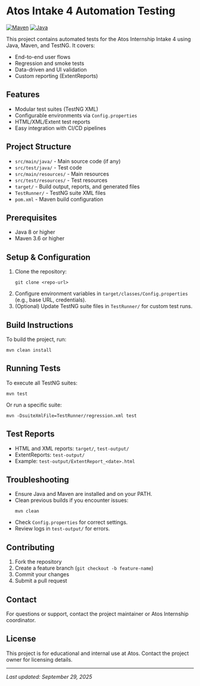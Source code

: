 # Atos Intake 4 Automation Testing

[![Maven](https://img.shields.io/badge/build-Maven-blue)](https://maven.apache.org/) [![Java](https://img.shields.io/badge/language-Java-orange)](https://www.java.com/)

This project contains automated tests for the Atos Internship Intake 4 using Java, Maven, and TestNG. It covers:

- End-to-end user flows
- Regression and smoke tests
- Data-driven and UI validation
- Custom reporting (ExtentReports)

## Features

- Modular test suites (TestNG XML)
- Configurable environments via `Config.properties`
- HTML/XML/Extent test reports
- Easy integration with CI/CD pipelines

## Project Structure

- `src/main/java/` - Main source code (if any)
- `src/test/java/` - Test code
- `src/main/resources/` - Main resources
- `src/test/resources/` - Test resources
- `target/` - Build output, reports, and generated files
- `TestRunner/` - TestNG suite XML files
- `pom.xml` - Maven build configuration

## Prerequisites

- Java 8 or higher
- Maven 3.6 or higher

## Setup & Configuration

1. Clone the repository:
   ```
   git clone <repo-url>
   ```
2. Configure environment variables in `target/classes/Config.properties` (e.g., base URL, credentials).
3. (Optional) Update TestNG suite files in `TestRunner/` for custom test runs.

## Build Instructions

To build the project, run:

```
mvn clean install
```

## Running Tests

To execute all TestNG suites:

```
mvn test
```

Or run a specific suite:

```
mvn -DsuiteXmlFile=TestRunner/regression.xml test
```

## Test Reports

- HTML and XML reports: `target/`, `test-output/`
- ExtentReports: `test-output/`
- Example: `test-output/ExtentReport_<date>.html`

## Troubleshooting

- Ensure Java and Maven are installed and on your PATH.
- Clean previous builds if you encounter issues:
  ```
  mvn clean
  ```
- Check `Config.properties` for correct settings.
- Review logs in `test-output/` for errors.

## Contributing

1. Fork the repository
2. Create a feature branch (`git checkout -b feature-name`)
3. Commit your changes
4. Submit a pull request

## Contact

For questions or support, contact the project maintainer or Atos Internship coordinator.

## License

This project is for educational and internal use at Atos. Contact the project owner for licensing details.

---
_Last updated: September 29, 2025_
